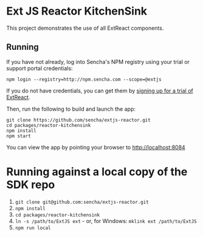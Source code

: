 # Ext JS Reactor KitchenSink

This project demonstrates the use of all ExtReact components.

## Running

If you have not already, log into Sencha's NPM registry using your trial or support portal credentials:

```
npm login --registry=http://npm.sencha.com --scope=@extjs
```

If you do not have credentials, you can get them by [signing up for a trial of ExtReact](http://sencha.com/extreact).

Then, run the following to build and launch the app:

```
git clone https://github.com/sencha/extjs-reactor.git
cd packages/reactor-kitchensink
npm install
npm start
```

You can view the app by pointing your browser to [http://localhost:8084](http://localhost:8084)

# Running against a local copy of the SDK repo

1. `git clone git@github.com:sencha/extjs-reactor.git`
2. `npm install`
3. `cd packages/reactor-kitchensink`
4. `ln -s /path/to/ExtJS ext` - or, for Windows: `mklink ext /path/to/ExtJS` 
5. `npm run local`
